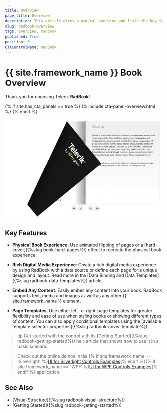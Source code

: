 ```yaml
---
title: Overview
page_title: Overview
description: This article gives a general overview and lists the key features of the RadBook control.
slug: radbook-overview
tags: overview, radbook
published: True
position: 0
CTAControlName: RadBook
---
```


# {{ site.framework_name }} Book Overview

Thank you for choosing Telerik __RadBook__!

{% if site.has_cta_panels == true %}
{% include cta-panel-overview.html %}
{% endif %}

![RadBook Overview](images/book_overview.png)

## Key Features

* __Physical Book Experience__: Use animated flipping of pages or a [hard-cover]({%slug book-hard-pages%}) effect to recreate the physical book experience.

* __Rich Digital Media Experience__: Create a rich digital media experience by using RadBook with a data source or define each page for a unique design and layout. Read more in the [Data Binding and Data Templates]({%slug radbook-data-templates%}) article.

* __Embed Any Content__: Easily embed any content into your book. RadBook supports text, media and images as well as any other {{ site.framework_name }} element.

* __Page Templates__: Use either left- or right-page templates for greater flexibility and ease of use when styling books or showing different types of content. You can also apply conditional templates using the [available template selector properties]({%slug radbook-cover-template%}).

>tip Get started with the control with its [Getting Started]({%slug radbook-getting-started%}) help article that shows how to use it in a basic scenario.

>Check out the online demos in the {% if site.framework_name == 'Silverlight' %}[UI for Silverlight Controls Examples](https://demos.telerik.com/silverlight/#ComboBox/FirstLook/){% endif %}{% if site.framework_name == 'WPF' %}[UI for WPF Controls Examples](https://demos.telerik.com/wpf/){% endif %} application.

## See Also

* [Visual Structure]({%slug radbook-visual-structure%})
* [Getting Started]({%slug radbook-getting-started%})
